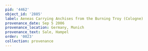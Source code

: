 ```yaml
---
pid: '4462'
object_id: '2885'
label: Aeneas Carrying Anchises from the Burning Troy (Cologne)
provenance_date: Sep 5 2006
provenance_location: Germany, Munich
provenance_text: Sale, Hampel
order: '0023'
collection: provenance
---
```

